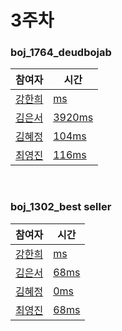 # 3주차  
### boj_1764_deudbojab
|참여자|시간|
|---|---|
|[강한희](https://github.com/kanghanhee)|[ ms]()|
|[김은서](https://github.com/eunseo2)|[3920ms](https://github.com/youngjinc/algorithm_study/blob/main/week3/eunseo/boj_1764.py)|
|[김혜정](https://github.com/hyejungg)|[104ms](https://github.com/youngjinc/algorithm_study/blob/main/week3/hyejung/1764_boj_deudbojab.cpp)|  
|[최영진](https://github.com/youngjinc)|[116ms](https://github.com/youngjinc/algorithm_study/blob/main/week3/youngjin/boj_1764_deudbojab.py)|
 
<br>

### boj_1302_best seller
|참여자|시간|
|---|---|
|[강한희](https://github.com/kanghanhee)|[ ms]()|
|[김은서](https://github.com/eunseo2)|[68ms](https://github.com/youngjinc/algorithm_study/blob/main/week3/eunseo/boj_1302.py)|
|[김혜정](https://github.com/hyejungg)|[0ms](https://github.com/youngjinc/algorithm_study/blob/main/week3/hyejung/1302_boj_best_seller.cpp)|  
|[최영진](https://github.com/youngjinc)|[68ms](https://github.com/youngjinc/algorithm_study/blob/main/week3/youngjin/boj_1302_bestseller.py)|
